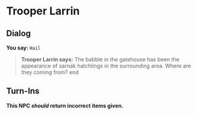 # Trooper Larrin
## Dialog

**You say:** `Hail`



>**Trooper Larrin says:** The babble in the gatehouse has been the appearance of sarnak hatchlings in the surrounding area.  Where are they coming from?
end

## Turn-Ins



**This NPC *should* return incorrect items given.**





